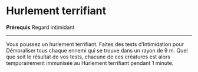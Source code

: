 # Hurlement terrifiant

<p><strong> Prérequis</strong> Regard intimidant</p>
<hr>
<p> Vous poussez un hurlement terrifiant. Faites des tests d’Intimidation pour Démoraliser tous chaque ennemi qui se trouve dans un rayon de 9 m. Quel que soit le résultat de vos tests, chacune de ces créatures est alors temporairement immunisée au Hurlement terrifiant pendant 1 minute.</p>